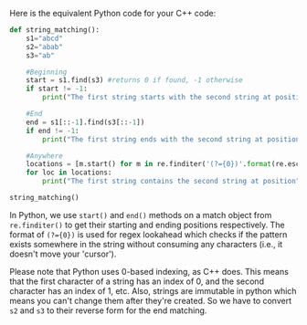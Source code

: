 Here is the equivalent Python code for your C++ code:

```python
def string_matching():
    s1="abcd"
    s2="abab"
    s3="ab"

    #Beginning
    start = s1.find(s3) #returns 0 if found, -1 otherwise
    if start != -1:
        print("The first string starts with the second string at position", start)

    #End
    end = s1[::-1].find(s3[::-1])
    if end != -1:
        print("The first string ends with the second string at position", len(s1)-end-len(s3))

    #Anywhere
    locations = [m.start() for m in re.finditer('(?={0})'.format(re.escape(s2)), s1)]
    for loc in locations:
        print("The first string contains the second string at position", loc)

string_matching()
```

In Python, we use `start()` and `end()` methods on a match object from `re.finditer()` to get their starting and ending positions respectively. The format of `(?={0})` is used for regex lookahead which checks if the pattern exists somewhere in the string without consuming any characters (i.e., it doesn't move your 'cursor').

Please note that Python uses 0-based indexing, as C++ does. This means that the first character of a string has an index of 0, and the second character has an index of 1, etc. Also, strings are immutable in python which means you can't change them after they're created. So we have to convert `s2` and `s3` to their reverse form for the end matching.
